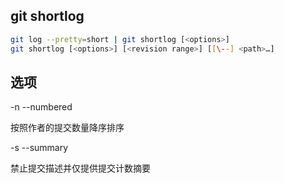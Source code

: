 ## git shortlog

```bash
git log --pretty=short | git shortlog [<options>]
git shortlog [<options>] [<revision range>] [[\--] <path>…​]
```

## 选项

-n --numbered

按照作者的提交数量降序排序

-s --summary

禁止提交描述并仅提供提交计数摘要


